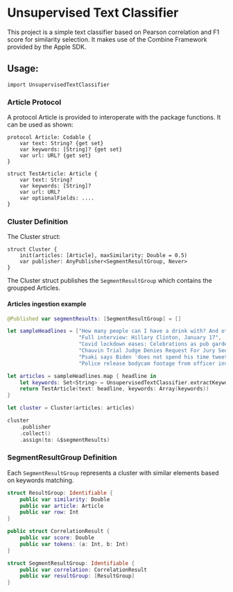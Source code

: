 # Unsupervised Text Classifier

This project is a simple text classifier based on Pearson correlation and F1 score for similarity selection.
It makes use of the Combine Framework provided by the Apple SDK.

## Usage:

`import UnsupervisedTextClassifier`

### Article Protocol

A protocol Article is provided to interoperate with the package functions. It can be used as shown:

```
protocol Article: Codable {
    var text: String? {get set}
    var keywords: [String]? {get set}
    var url: URL? {get set}
}

```

```
struct TestArticle: Article {
    var text: String?
    var keywords: [String]?
    var url: URL?
    var optionalFields: ....
}
```

### Cluster Definition

The Cluster struct:

```
struct Cluster {
    init(articles: [Article], maxSimilarity: Double = 0.5)
    var publisher: AnyPublisher<SegmentResultGroup, Never>
}
```

The Cluster struct publishes the `SegmentResultGroup` which contains the groupped Articles.

#### Articles ingestion example

```swift
@Published var segmentResults: [SegmentResultGroup] = []

let sampleHeadlines = ["How many people can I have a drink with? And other questions",
                       "Full interview: Hillary Clinton, January 17",
                       "Covid lockdown eases: Celebrations as pub gardens and shops reopen",
                       "Chauvin Trial Judge Denies Request For Jury Sequestration After Police Shooting",
                       "Psaki says Biden 'does not spend his time tweeting conspiracy theories' after a GOP senator criticized the president's social-media use",
                       "Police release bodycam footage from officer involved shooting in Minnesota"]

let articles = sampleHeadlines.map { headline in
    let keywords: Set<String> = UnsupervisedTextClassifier.extractKeywords(text: headline)
    return TestArticle(text: headline, keywords: Array(keywords))
}

let cluster = Cluster(articles: articles)

cluster
    .publisher
    .collect()
    .assign(to: &$segmentResults)

```

### SegmentResultGroup Definition

Each `SegmentResultGroup` represents a cluster with similar elements based on keywords matching.

```swift
struct ResultGroup: Identifiable {
    public var similarity: Double
    public var article: Article
    public var row: Int
}

public struct CorrelationResult {
    public var score: Double
    public var tokens: (a: Int, b: Int)
}

struct SegmentResultGroup: Identifiable {
    public var correlation: CorrelationResult
    public var resultGroup: [ResultGroup]
}

```
